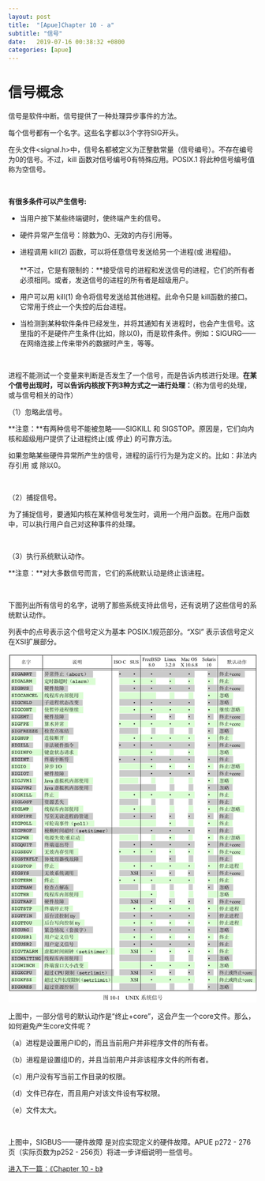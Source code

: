 ```yaml
---
layout: post
title:  "[Apue]Chapter 10 - a"
subtitle: "信号"
date:   2019-07-16 00:38:32 +0800
categories: [apue]
---
```




# 信号概念

信号是软件中断。信号提供了一种处理异步事件的方法。

每个信号都有一个名字。这些名字都以3个字符SIG开头。

在头文件<signal.h>中，信号名都被定义为正整数常量（信号编号）。不存在编号为0的信号。不过，kill 函数对信号编号0有特殊应用。POSIX.1 将此种信号编号值称为空信号。

<br>

**有很多条件可以产生信号:**

* 当用户按下某些终端键时，使终端产生的信号。

* 硬件异常产生信号：除数为0、无效的内存引用等。

* 进程调用 kill(2) 函数，可以将任意信号发送给另一个进程(或 进程组)。<br><br>**不过，它是有限制的：**接受信号的进程和发送信号的进程，它们的所有者必须相同。或者，发送信号的进程的所有者是超级用户。

* 用户可以用 kill(1) 命令将信号发送给其他进程。此命令只是 kill函数的接口。它常用于终止一个失控的后台进程。

* 当检测到某种软件条件已经发生，并将其通知有关进程时，也会产生信号。这里指的不是硬件产生条件(比如，除以0)，而是软件条件。例如：SIGURG——在网络连接上传来带外的数据时产生，等等。

<br>

进程不能测试一个变量来判断是否发生了一个信号，而是告诉内核进行处理。**在某个信号出现时，可以告诉内核按下列3种方式之一进行处理：**（称为信号的处理，或与信号相关的动作）

（1）忽略此信号。

**注意：**有两种信号不能被忽略——SIGKILL 和 SIGSTOP。原因是，它们向内核和超级用户提供了让进程终止(或 停止) 的可靠方法。

如果忽略某些硬件异常所产生的信号，进程的运行行为是为定义的。比如：非法内存引用 或 除以0。

<br>

（2）捕捉信号。

为了捕捉信号，要通知内核在某种信号发生时，调用一个用户函数。在用户函数中，可以执行用户自己对这种事件的处理。

<br>

（3）执行系统默认动作。

**注意：**对大多数信号而言，它们的系统默认动是终止该进程。

<br>

下图列出所有信号的名字，说明了那些系统支持此信号，还有说明了这些信号的系统默认动作。

列表中的点号表示这个信号定义为基本 POSIX.1规范部分。“XSI” 表示该信号定义在XSI扩展部分。

![](/images/Apue/APUE_10/APUE_10_1.png)

上图中，一部分信号的默认动作是“终止+core”，这会产生一个core文件。那么，如何避免产生core文件呢？

（a）进程是设置用户ID的，而且当前用户并非程序文件的所有者。

（b）进程是设置组ID的，并且当前用户并非该程序文件的所有者。

（c）用户没有写当前工作目录的权限。

（d）文件已存在，而且用户对该文件设有写权限。

（e）文件太大。

<br>

上图中，SIGBUS——硬件故障   是对应实现定义的硬件故障。APUE p272 - 276页（实际页数为p252 - 256页）将进一步详细说明一些信号。

[进入下一篇：《Chapter 10 - b》](https://waterwoodfountainhead.github.io/apue/2019/07/16/2019-07-16-Apue-Chapter-10-2.html)